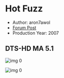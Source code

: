 # Hot Fuzz

* Author: aron7awol
* [Forum Post](https://www.avsforum.com/threads/bass-eq-for-filtered-movies.2995212/post-58015214)
* Production Year: 2007

## DTS-HD MA 5.1

![img 0](https://i.imgur.com/9QQ7jnw.jpg)

![img 0](https://i.imgur.com/5PdxEUY.png)


